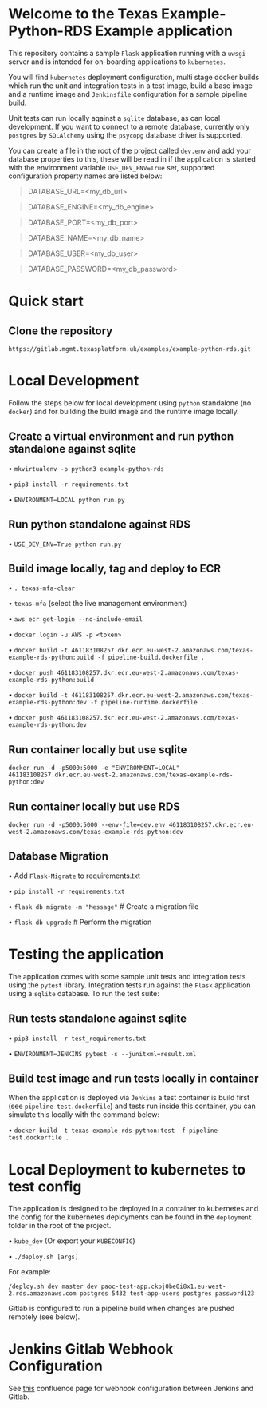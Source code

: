 Welcome to the Texas Example-Python-RDS Example application
=============================================================

This repository contains a sample `Flask` application running with a `uwsgi` server and
is intended for on-boarding applications to `kubernetes`.

You will find `kubernetes` deployment configuration, multi stage docker builds which run the unit
and integration tests in a test image, build a base image and a runtime image and `Jenkinsfile`
configuration for a sample pipeline build.

Unit tests can run locally against a `sqlite` database, as can local development. If you want to connect to a remote
database, currently only `postgres` by `SQLAlchemy` using the `psycopg` database driver is supported.

You can create a file in the root of the project called `dev.env` and add your database properties to this, these will 
be read in if the application is started with the environment variable `USE_DEV_ENV=True` set, supported configuration 
property names are listed below:

> DATABASE_URL=<my_db_url>

> DATABASE_ENGINE=<my_db_engine>

> DATABASE_PORT=<my_db_port>

> DATABASE_NAME=<my_db_name>

> DATABASE_USER=<my_db_user>

> DATABASE_PASSWORD=<my_db_password>


Quick start
==============

## Clone the repository

`https://gitlab.mgmt.texasplatform.uk/examples/example-python-rds.git`

Local Development
=================

Follow the steps below for local development using `python` standalone (no `docker`) and for building the build image and
the runtime image locally.

## Create a virtual environment and run python standalone against sqlite

• `mkvirtualenv -p python3 example-python-rds`

• `pip3 install -r requirements.txt`

• `ENVIRONMENT=LOCAL python run.py`

## Run python standalone against RDS

• `USE_DEV_ENV=True python run.py`

## Build image locally, tag and deploy to ECR

• `. texas-mfa-clear`

• `texas-mfa` (select the live management environment)

• `aws ecr get-login --no-include-email`

• `docker login -u AWS -p <token>`

• `docker build -t 461183108257.dkr.ecr.eu-west-2.amazonaws.com/texas-example-rds-python:build -f pipeline-build.dockerfile .`

• `docker push 461183108257.dkr.ecr.eu-west-2.amazonaws.com/texas-example-rds-python:build`

• `docker build -t 461183108257.dkr.ecr.eu-west-2.amazonaws.com/texas-example-rds-python:dev -f pipeline-runtime.dockerfile .`

• `docker push 461183108257.dkr.ecr.eu-west-2.amazonaws.com/texas-example-rds-python:dev`

## Run container locally but use sqlite

`docker run -d -p5000:5000 -e "ENVIRONMENT=LOCAL" 461183108257.dkr.ecr.eu-west-2.amazonaws.com/texas-example-rds-python:dev`

## Run container locally but use RDS

`docker run -d -p5000:5000 --env-file=dev.env 461183108257.dkr.ecr.eu-west-2.amazonaws.com/texas-example-rds-python:dev`

## Database Migration

• Add `Flask-Migrate` to requirements.txt

• `pip install -r requirements.txt`

• `flask db migrate -m "Message"` # Create a migration file

• `flask db upgrade` # Perform the migration

Testing the application
========================

The application comes with some sample unit tests and integration tests using the `pytest` library. Integration tests
run against the `Flask` application using a `sqlite` database. To run the test suite:

## Run tests standalone against sqlite

• `pip3 install -r test_requirements.txt`

• `ENVIRONMENT=JENKINS pytest -s --junitxml=result.xml`

## Build test image and run tests locally in container

When the application is deployed via `Jenkins` a test container is build first (see `pipeline-test.dockerfile`) and 
tests run inside this container, you can simulate this locally with the command below:

• `docker build -t texas-example-rds-python:test -f pipeline-test.dockerfile .`

Local Deployment to kubernetes to test config
==============================================

The application is designed to be deployed in a container to kubernetes and the config for the kubernetes deployments
can be found in the `deployment` folder in the root of the project.

• `kube_dev` (Or export your `KUBECONFIG`) 

• `./deploy.sh [args]`

For example:

`/deploy.sh dev master dev paoc-test-app.ckpj0be0i8x1.eu-west-2.rds.amazonaws.com postgres 5432 test-app-users postgres password123`

Gitlab is configured to run a pipeline build when changes are pushed remotely (see below).

# Jenkins Gitlab Webhook Configuration

See [this](https://confluence.digital.nhs.uk/display/TEX/GitLab+Webhook+to+Jenkins) confluence page for webhook configuration between Jenkins and Gitlab.
